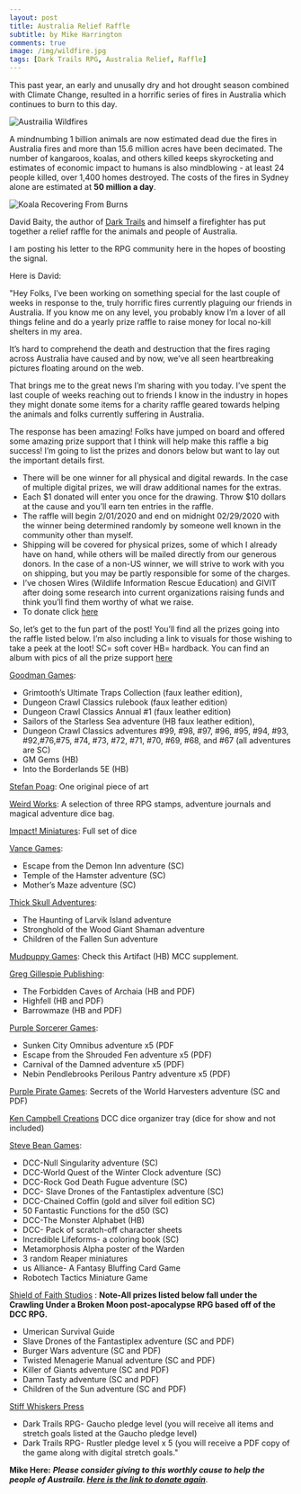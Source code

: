 ```yaml
---
layout: post
title: Australia Relief Raffle 
subtitle: by Mike Harrington
comments: true
image: /img/wildfire.jpg
tags: [Dark Trails RPG, Australia Relief, Raffle]
---
```

This past year, an early and unusally dry and hot drought season combined with Climate Change, resulted in a horrific series of fires in Australia which continues to burn to this day.

![Austrailia Wildfires](https://ichef.bbci.co.uk/news/660/cpsprodpb/14644/production/_110242538_gettyimages-1194815171.jpg)

A mindnumbing 1 billion animals are now estimated dead due the fires in Australia fires and more than 15.6 million acres have been decimated. The number of kangaroos, koalas, and others killed keeps skyrocketing and estimates of economic impact to humans is also mindblowing - at least 24 people killed, over 1,400 homes destroyed. The costs of the fires in Sydney alone are estimated at **50 million a day**.

![Koala Recovering From Burns](https://cdn.vox-cdn.com/thumbor/yHeLY1TEvQIssgBEBfuUhJiUgQM=/0x0:5184x3456/1120x0/filters:focal(0x0:5184x3456):format(webp):no_upscale()/cdn.vox-cdn.com/uploads/chorus_asset/file/19577725/GettyImages_1185446528.jpg)

David Baity, the author of [Dark Trails](http://www.darktrails.com) and himself a firefighter has put together a relief raffle for the animals and people of Australia. 

I am posting his letter to the RPG community here in the hopes of boosting the signal.

Here is David:

"Hey Folks,
I’ve been working on something special for the last couple of weeks in response to the, truly horrific fires currently plaguing our friends in Australia. If you know me on any level, you probably know I’m a lover of all things feline and do a yearly prize raffle to raise money for local no-kill shelters in my area.

It’s hard to comprehend the death and destruction that the fires raging across Australia have caused and by now, we’ve all seen heartbreaking pictures floating around on the web. 

That brings me to the great news I’m sharing with you today. I’ve spent the last couple of weeks reaching out to friends I know in the industry in hopes they might donate some items for a charity raffle geared towards helping the animals and folks currently suffering in Australia.

The response has been amazing! Folks have jumped on board and offered some amazing prize support that I think will help make this raffle a big success! I’m going to list the prizes and donors below but want to lay out the important details first.

* There will be one winner for all physical and digital rewards. In the case of multiple digital prizes, we will draw additional names for the extras.
*	Each $1 donated will enter you once for the drawing. Throw $10 dollars at the cause and you’ll earn ten entries in the raffle.
*	The raffle will begin 2/01/2020 and end on midnight 02/29/2020 with the winner being determined randomly by someone well known in the community other than myself.
*	Shipping will be covered for physical prizes, some of which I already have on hand, while others will be mailed directly from our generous donors. In the case of a non-US winner, we will strive to work with you on shipping, but you may be partly responsible for some of the charges.
*	I’ve chosen Wires (Wildlife Information Rescue Education) and GIVIT after doing some research into current organizations raising funds and think you’ll find them worthy of what we raise.
*	 To donate click [here](https://www.paypal.me/mysticmousers)

So, let’s get to the fun part of the post! You’ll find all the prizes going into the raffle listed below. I’m also including a link to visuals for those wishing to take a peek at the loot! SC= soft cover HB= hardback. You can find an album with pics of all the prize support [here](https://photos.app.goo.gl/XHpngjcg4Hzzg5FK7)

[Goodman Games](https://goodman-games.com/):
* Grimtooth’s Ultimate Traps Collection (faux leather edition),
* Dungeon Crawl Classics rulebook (faux leather edition)
* Dungeon Crawl Classics Annual #1 (faux leather edition)
* Sailors of the Starless Sea adventure (HB faux leather edition),
* Dungeon Crawl Classics adventures #99, #98, #97, #96, #95, #94, #93, #92,#76,#75, #74, #73, #72, #71, #70, #69, #68, and #67 (all   adventures are SC)
* GM Gems (HB)
* Into the Borderlands 5E (HB)

[Stefan Poag](https://stefanpoag.com/):
One original piece of art

[Weird Works](https://weird.works/):
A selection of three RPG stamps, adventure journals and magical adventure dice bag.

[Impact! Miniatures](https://www.amazon.com/stores/node/7780917011?_encoding=UTF8&field-lbr_brands_browse-bin=Impact%21Miniatures&ref_=bl_dp_s_web_7780917011):
Full set of dice

[Vance Games](https://www.facebook.com/vancegameshomepage/?__tn__=%2Cd%2CP-R&eid=ARB9my561ZNQMS6THYdmnAMOkcIY2p9SserKWgs5PkbzzNvAs_a0vWP-l4Toee-Cg29wQVq9ZRaPt1Y4):
* Escape from the Demon Inn adventure (SC)
* Temple of the Hamster adventure (SC)
* Mother’s Maze adventure (SC)

[Thick Skull Adventures](http://www.thickskulladventures.com):
* The Haunting of Larvik Island adventure
* Stronghold of the Wood Giant Shaman adventure
* Children of the Fallen Sun adventure

[Mudpuppy Games](http://mudpuppycomics.com/games/):
Check this Artifact (HB) MCC supplement.

[Greg Gillespie Publishing](https://www.drivethrurpg.com/browse/pub/4249/Greg-Gillespie?term=greg+gill):
* The Forbidden Caves of Archaia (HB and PDF)
* Highfell (HB and PDF)
* Barrowmaze (HB and PDF)

[Purple Sorcerer Games](https://purplesorcerer.com/):
* Sunken City Omnibus adventure x5 (PDF
* Escape from the Shrouded Fen adventure x5 (PDF)
* Carnival of the Damned adventure x5 (PDF)
* Nebin Pendlebrooks Perilous Pantry adventure x5 (PDF)

[Purple Pirate Games](https://purplepirategames.com/):
Secrets of the World Harvesters adventure (SC and PDF)

[Ken Campbell Creations](https://www.facebook.com/kenneth.campbell.988)
DCC dice organizer tray (dice for show and not included)

[Steve Bean Games](http://www.stevebeangames.com/):
* DCC-Null Singularity adventure (SC)
* DCC-World Quest of the Winter Clock adventure (SC)
* DCC-Rock God Death Fugue adventure (SC)
* DCC- Slave Drones of the Fantastiplex adventure (SC)
* DCC-Chained Coffin (gold and silver foil edition SC)
* 50 Fantastic Functions for the d50 (SC)
* DCC-The Monster Alphabet (HB)
* DCC- Pack of scratch-off character sheets
* Incredible Lifeforms- a coloring book (SC)
* Metamorphosis Alpha poster of the Warden
* 3 random Reaper miniatures
* us Alliance- A Fantasy Bluffing Card Game
* Robotech Tactics Miniature Game

[Shield of Faith Studios](https://www.facebook.com/ShieldofFaithStudios/) :
**Note-All prizes listed below fall under the Crawling Under a Broken Moon post-apocalypse RPG
based off of the DCC RPG.**
* Umerican Survival Guide
* Slave Drones of the Fantastiplex adventure (SC and PDF)
* Burger Wars adventure (SC and PDF)
* Twisted Menagerie Manual adventure (SC and PDF)
* Killer of Giants adventure (SC and PDF)
* Damn Tasty adventure (SC and PDF)
* Children of the Sun adventure (SC and PDF)

[Stiff Whiskers Press](http://www.darktrailsrpg.com/)
* Dark Trails RPG- Gaucho pledge level (you will receive all items and stretch goals listed at the Gaucho pledge level)
* Dark Trails RPG- Rustler pledge level x 5 (you will receive a PDF copy of the game along with digital stretch goals."

**Mike Here:** _**Please consider giving to this worthly cause to help the people of Austraila. [Here is the link to donate again](https://www.paypal.me/mysticmousers)**_.
